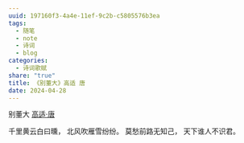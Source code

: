 ```yaml
---
uuid: 197160f3-4a4e-11ef-9c2b-c5805576b3ea
tags:
  - 随笔
  - note
  - 诗词
  - blog
categories:
  - 诗词歌赋
share: "true"
title: 《别董大》高适 唐
date: 2024-04-28
---
```

别董大
[高适·唐](2%20Aera/人物/古代/高适·唐.md)

千里黄云白曰曛，
北风吹雁雪纷纷。
莫愁前路无知己，
天下谁人不识君。